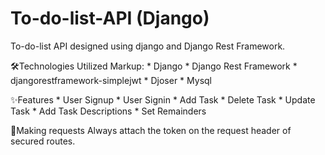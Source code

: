 # To-do-list-API (Django)
  To-do-list API designed using django and Django Rest Framework.

  🛠️Technologies Utilized
  Markup: * Django
          * Django Rest Framework
          * djangorestframework-simplejwt
          * Djoser
          * Mysql

  ✨Features
    * User Signup
    * User Signin
    * Add Task
    * Delete Task
    * Update Task
    * Add Task Descriptions
    * Set Remainders

  📮Making requests
    Always attach the token on the request header of secured routes.

